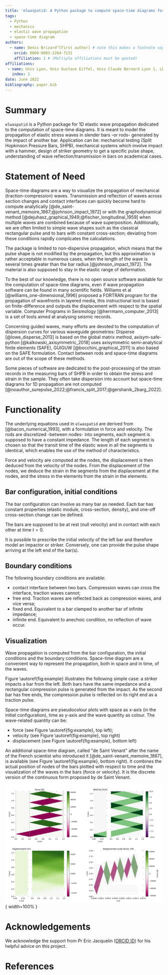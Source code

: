 ```yaml
---
title: 'elwaspatid: A Python package to compute space-time diagrams for the propagation of elastic waves in 1D rods'
tags:
  - Python
  - mechanics
  - elastic wave propagation
  - space-time diagram
authors:
  - name: Denis Brizard^[First author] # note this makes a footnote saying 'Co-first author'
    orcid: 0000-0003-2264-7131
    affiliation: 1 # (Multiple affiliations must be quoted)
affiliations:
 - name: Univ Lyon, Univ Gustave Eiffel, Univ Claude Bernard Lyon 1, LBMC UMR_T 9406, F-69622 Lyon, France
   index: 1
date: June 2022
bibliography: paper.bib
---
```

<!-- LTeX: language=en-GB -->

# Summary

`elwaspatid` is a Python package for 1D elastic wave propagation dedicated to 
the computation of space-time diagrams. It is meant to model the propagation of
elastic stress waves in slender bars -or rods- generated by the impact of another bar. 
Application can be: mechanical testing (Split Hopkinson Pressure Bars, SHPB), 
 mechanical systems which involve impact with a hammer, design of striker 
geometry to get a specific pulse shape, understanding of wave 
reflection/transmission in bars on academical cases.


# Statement of Need

Space-time diagrams are a way to visualize the propagation of mechanical 
(traction-compression) waves. Transmission and reflection of waves across section
changes and contact interfaces can quickly become hard to compute analytically 
[@de_saint-venant_memoire_1867;@johnson_impact_1972] or with the 
graphodynamical method [@dejuhasz_graphical_1949;@fischer_longitudinal_1959]
 when multiple waves are combined because of wave superposition. 
Additionally, we are often limited to simple wave shapes such as the classical
rectangular pulse and to bars with constant cross-section; deviating from these
conditions rapidly complicates the calculations. 

The package is limited to non-dispersive propagation, which means that the pulse
shape is not modified by the propagation, but this approximation 
is rather acceptable in numerous cases, when the length of the wave is several
times greater than the bar radius [@johnson_impact_1972]. The material is also 
supposed to stay in the elastic range of deformation. 

To the best of our knowledge, there is no open source software available for the 
computation of space-time diagrams, even if wave propagation software can be 
found in many scientific fields. 
Williams et al [@williams_one-dimensional_1996] proposed a FORTRAN program for 
the propagation of wavefronts in layered media, this instructional tool is based 
on finite-difference and outputs the displacement with respect to the spatial variable. 
Computer Programs in Seismology [@herrmann_computer_2013] is a set of tools aimed 
at analysing seismic records. 

Concerning guided waves, many efforts are devoted to the computation of dispersion 
curves for various waveguide geometries: Disperse [@lowe_disperse_2013] is based 
on the global matrix method, axisym-safe-python [@kalkowski_axisymmetric_2018] 
uses axisymmetric semi-analytical finite elements (SAFE), 
GUIGUW [@bocchini_graphical_2011] is also based on the SAFE formulation. 
Contact between rods and space-time diagrams are out of the scope of these methods.

Some pieces of software are dedicated to the post-processing of the strain records 
in the measuring bars of SHPB in order to obtain the stress and strain in the sample. 
They often take dispersion into account but space-time diagrams for 1D propagation 
are not computed [@noauthor_surepulse_2022;@francis_split_2017;@gershanik_2barg_2022].



# Functionality

The underlying equations used in `elwaspatid` are derived from [@bacon_numerical_1993], with a 
formulation in force and velocity. The rods are discretized -between nodes- into 
segments, each segment is supposed to have a constant impedance. The length of 
each segment is chosen so that the transit time of the elastic wave in all the 
segments is identical, which enables the use of the method of characteristics. 

Force and velocity are computed at the nodes, the displacement is then deduced 
from the velocity of the nodes. From the displacement of the nodes, we deduce
the strain in the segments from the displacement at the nodes, and the stress 
in the elements from the strain in the elements.

## Bar configuration, initial conditions

The bar configuration can involve as many bar as needed. Each bar has constant
properties (elastic module, cross-section, density), and one-off cross-section 
change can be defined. 

The bars are supposed to
be at rest (null velocity) and in contact with each other at time $t=0$. 

It is possible to prescribe the initial velocity of the left bar and therefore 
model an impactor or striker.
Conversely, one can provide the pulse shape arriving at the left end of the bar(s).

## Boundary conditions

The following boundary conditions are available:

* contact interface between two bars. Compression waves can cross the interface,
  traction waves cannot;
* free end. Traction waves are reflected back as compression waves, and vice versa;
* fixed end. Equivalent to a bar clamped to another bar of infinite impedance;
* infinite end. Equivalent to anechoic condition, no reflection of wave occur.


## Visualization

Wave propagation is computed from the bar configuration, the initial conditions 
and the boundary conditions. Space-time diagram are a convenient way to represent
the propagation, both in space and in time, of the waves.

Figure \autoref{fig:example} illustrates the following simple case: a striker
impacts a bar from the left. Both bars have the same impedance and a rectangular 
compression pulse is generated from the impact. As the second bar has free ends,
the compression pulse is reflected on its right end as a traction pulse.

Space-time diagrams are pseudocolour plots with space as x-axis (in the initial
configuration), time as y-axis and the wave quantity as colour. The wave-related 
quantity can be:

* force (see Figure \autoref{fig:example}, top left);
* velocity (see Figure \autoref{fig:example}, top right)
* displacement (see Figure \autoref{fig:example}, bottom left)

An additional space-time diagram, called "de Saint Venant" after the name of the
French scientist who introduced it [@de_saint-venant_memoire_1867], is available
 (see Figure \autoref{fig:example}, bottom right). 
It combines the actual position of nodes of the bars plotted with respect to time
and the visualization of the waves in the bars (force or velocity). It is the 
discrete version of the continuous form proposed by de Saint Venant.

![Space-time diagrams: Force, Velocity; Displacement, de Saint Venant.\label{fig:example}](figures.png){ width=100% }


# Acknowledgements

We acknowledge the support from Pr Eric Jacquelin 
([ORCID ID](https://orcid.org/0000-0001-8415-6712))
for his helpful advice on this project.

# References
